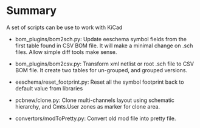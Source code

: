 # Summary
A set of scripts can be use to work with KiCad

* bom_plugins/bom2sch.py: Update eeschema symbol fields from the first
  table found in CSV BOM file. It will make a minimal change on .sch files.
  Allow simple diff tools make sense.

* bom_plugins/bom2csv.py: Transform xml netlist or root .sch file to CSV
  BOM file. It create two tables for un-grouped, and grouped versions.

* eeschema/reset_footprint.py: Reset all the symbol footprint back to
  default value from libraries

* pcbnew/clone.py: Clone multi-channels layout using schematic hierarchy,
  and Cmts.User zones as marker for clone area.

* convertors/modToPretty.py: Convert old mod file into pretty file.

